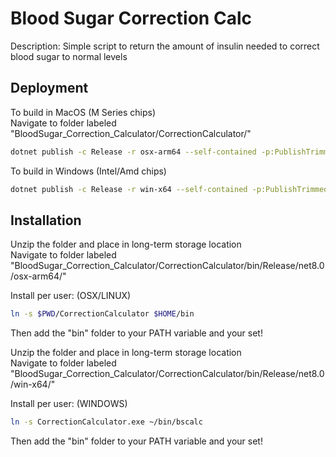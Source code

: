 
# Blood Sugar Correction Calc

Description: Simple script to return the amount of insulin needed to correct blood sugar to normal levels

## Deployment

To build in MacOS (M Series chips)\
Navigate to folder labeled "BloodSugar_Correction_Calculator/CorrectionCalculator/"

```bash
dotnet publish -c Release -r osx-arm64 --self-contained -p:PublishTrimmed=true -p:PublishReadyToRun=true
```
To build in Windows (Intel/Amd chips)
```bash
dotnet publish -c Release -r win-x64 --self-contained -p:PublishTrimmed=true -p:PublishReadyToRun=true
```
## Installation
Unzip the folder and place in long-term storage location \
Navigate to folder labeled "BloodSugar_Correction_Calculator/CorrectionCalculator/bin/Release/net8.0/osx-arm64/"

Install per user: (OSX/LINUX)
```bash
ln -s $PWD/CorrectionCalculator $HOME/bin
```
Then add the "bin" folder to your PATH variable and your set!

Unzip the folder and place in long-term storage location \
Navigate to folder labeled "BloodSugar_Correction_Calculator/CorrectionCalculator/bin/Release/net8.0/win-x64/"

Install per user: (WINDOWS)
```bash
ln -s CorrectionCalculator.exe ~/bin/bscalc
```
Then add the "bin" folder to your PATH variable and your set!
